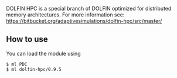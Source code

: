 DOLFIN HPC is a special branch of DOLFIN optimized for distributed memory architectures.
For more information see: https://bitbucket.org/adaptivesimulations/dolfin-hpc/src/master/

## How to use

You can load the module using
```
$ ml PDC
$ ml dolfin-hpc/0.9.5
```
